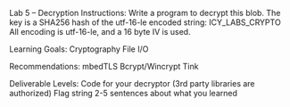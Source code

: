 Lab 5 – Decryption
Instructions:
 Write a program to decrypt this blob.
 The key is a SHA256 hash of the utf-16-le encoded string: ICY_LABS_CRYPTO
 All encoding is utf-16-le, and a 16 byte IV is used.


Learning Goals:
 Cryptography
 File I/O
 
Recommendations:
 mbedTLS
 Bcrypt/Wincrypt
 Tink

Deliverable Levels:
 Code for your decryptor (3rd party libraries are authorized)
 Flag string
 2-5 sentences about what you learned
 